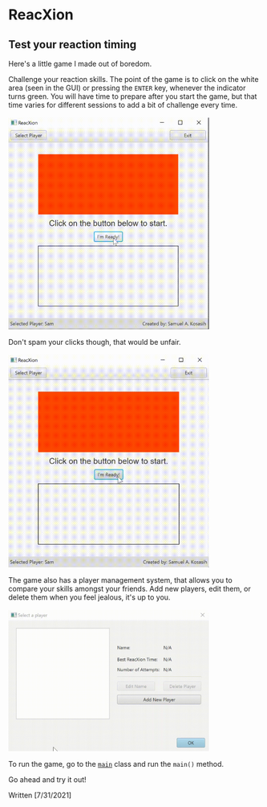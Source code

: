 # ReacXion
## Test your reaction timing

Here's a little game I made out of boredom.

Challenge your reaction skills. The point of the game is to click on the white area (seen in the GUI) or pressing the `ENTER` key, whenever the indicator turns green. You will have time to prepare after you start the game, but that time varies for different sessions to add a bit of challenge every time.
<br><br>
<img src="GUI%20Documentation/Gameplay.gif" width="400">

Don't spam your clicks though, that would be unfair.
<br><br>
<img src="GUI%20Documentation/Fail%20Gameplay.gif" width="400">

The game also has a player management system, that allows you to compare your skills amongst your friends. Add new players, edit them, or delete them when you feel jealous, it's up to you.
<br><br>
<img src="GUI%20Documentation/Player%20Select.gif" width="400">

To run the game, go to the [`main`](https://github.com/SamAdrn/ReacXion/blob/main/src/game/Main.java) class and run the `main()` method.

Go ahead and try it out!

Written [7/31/2021]
